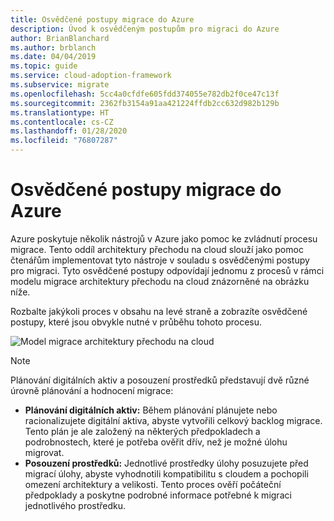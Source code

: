 ```yaml
---
title: Osvědčené postupy migrace do Azure
description: Úvod k osvědčeným postupům pro migraci do Azure
author: BrianBlanchard
ms.author: brblanch
ms.date: 04/04/2019
ms.topic: guide
ms.service: cloud-adoption-framework
ms.subservice: migrate
ms.openlocfilehash: 5cc4a0cfdfe605fdd374055e782db2f0ce47c13f
ms.sourcegitcommit: 2362fb3154a91aa421224ffdb2cc632d982b129b
ms.translationtype: HT
ms.contentlocale: cs-CZ
ms.lasthandoff: 01/28/2020
ms.locfileid: "76807287"
---
```

# <a name="azure-migration-best-practices"></a>Osvědčené postupy migrace do Azure

Azure poskytuje několik nástrojů v Azure jako pomoc ke zvládnutí procesu migrace. Tento oddíl architektury přechodu na cloud slouží jako pomoc čtenářům implementovat tyto nástroje v souladu s osvědčenými postupy pro migraci. Tyto osvědčené postupy odpovídají jednomu z procesů v rámci modelu migrace architektury přechodu na cloud znázorněné na obrázku níže.

Rozbalte jakýkoli proces v obsahu na levé straně a zobrazíte osvědčené postupy, které jsou obvykle nutné v průběhu tohoto procesu.

![Model migrace architektury přechodu na cloud](../../_images/operational-transformation-migrate.png)

> [!NOTE]
> Plánování digitálních aktiv a posouzení prostředků představují dvě různé úrovně plánování a hodnocení migrace:
>
> - **Plánování digitálních aktiv:** Během plánování plánujete nebo racionalizujete digitální aktiva, abyste vytvořili celkový backlog migrace. Tento plán je ale založený na některých předpokladech a podrobnostech, které je potřeba ověřit dřív, než je možné úlohu migrovat.
> - **Posouzení prostředků:** Jednotlivé prostředky úlohy posuzujete před migrací úlohy, abyste vyhodnotili kompatibilitu s cloudem a pochopili omezení architektury a velikosti. Tento proces ověří počáteční předpoklady a poskytne podrobné informace potřebné k migraci jednotlivého prostředku.
